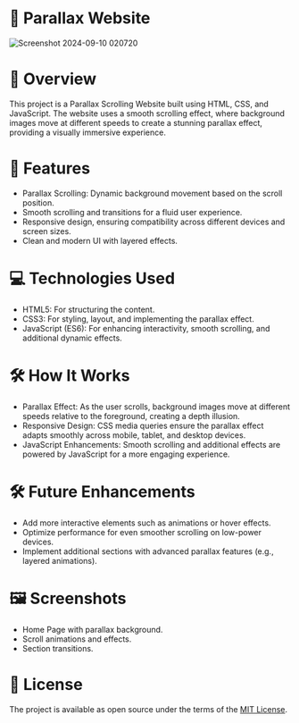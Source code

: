 # 🌟 Parallax Website

![Screenshot 2024-09-10 020720](https://github.com/user-attachments/assets/6d434bd0-b9ff-45c4-b8b4-39f9998e7aa1)

# 📖 Overview
This project is a Parallax Scrolling Website built using HTML, CSS, and JavaScript. The website uses a smooth scrolling effect, where background images move at different speeds to create a stunning parallax effect, providing a visually immersive experience.

# 🚀 Features
- Parallax Scrolling: Dynamic background movement based on the scroll position.
- Smooth scrolling and transitions for a fluid user experience.
- Responsive design, ensuring compatibility across different devices and screen sizes.
- Clean and modern UI with layered effects.

# 💻 Technologies Used
- HTML5: For structuring the content.
- CSS3: For styling, layout, and implementing the parallax effect.
- JavaScript (ES6): For enhancing interactivity, smooth scrolling, and additional dynamic effects.

# 🛠 How It Works
- Parallax Effect: As the user scrolls, background images move at different speeds relative to the foreground, creating a depth illusion.
- Responsive Design: CSS media queries ensure the parallax effect adapts smoothly across mobile, tablet, and desktop devices.
- JavaScript Enhancements: Smooth scrolling and additional effects are powered by JavaScript for a more engaging experience.

# 🛠 Future Enhancements
- Add more interactive elements such as animations or hover effects.
- Optimize performance for even smoother scrolling on low-power devices.
- Implement additional sections with advanced parallax features (e.g., layered animations).

# 🖼 Screenshots
- Home Page with parallax background.
- Scroll animations and effects.
- Section transitions.

# 📄 License
The project is available as open source under the terms of the [MIT License]().
